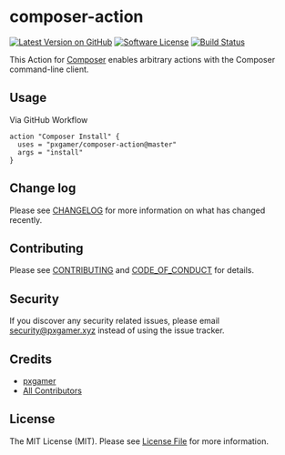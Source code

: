 # composer-action

[![Latest Version on GitHub][ico-version]][link-github]
[![Software License][ico-license]](LICENSE.md)
[![Build Status][ico-travis]][link-travis]

This Action for [Composer][link-composer] enables arbitrary actions with the Composer command-line client.

## Usage

Via GitHub Workflow

```hcl
action "Composer Install" {
  uses = "pxgamer/composer-action@master"
  args = "install"
}
```

## Change log

Please see [CHANGELOG](CHANGELOG.md) for more information on what has changed recently.

## Contributing

Please see [CONTRIBUTING](.github/CONTRIBUTING.md) and [CODE_OF_CONDUCT](.github/CODE_OF_CONDUCT.md) for details.

## Security

If you discover any security related issues, please email security@pxgamer.xyz instead of using the issue tracker.

## Credits

- [pxgamer][link-author]
- [All Contributors][link-contributors]

## License

The MIT License (MIT). Please see [License File](LICENSE.md) for more information.

[ico-version]: https://img.shields.io/github/tag/pxgamer/composer-action.svg?style=flat-square
[ico-license]: https://img.shields.io/badge/license-MIT-brightgreen.svg?style=flat-square
[ico-travis]: https://img.shields.io/travis/pxgamer/composer-action/master.svg?style=flat-square

[link-composer]: https://getcomposer.org
[link-github]: https://github.com/pxgamer/composer-action/releases
[link-travis]: https://travis-ci.com/pxgamer/composer-action
[link-author]: https://github.com/pxgamer
[link-contributors]: ../../contributors
